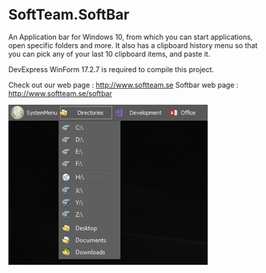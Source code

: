 # SoftTeam.SoftBar
An Application bar for Windows 10, from which you can start applications, open specific folders and more. It also has a clipboard history menu so that you can pick any of your last 10 clipboard items, and paste it.

DevExpress WinForm 17.2.7 is required to compile this project.

Check out our web page : http://www.softteam.se
Softbar web page : http://www.softteam.se/softbar

![SoftBar - directories menu](https://github.com/Hultan/SoftTeam.SoftBar/blob/master/SoftBar-directories.PNG?raw=true "Title")

